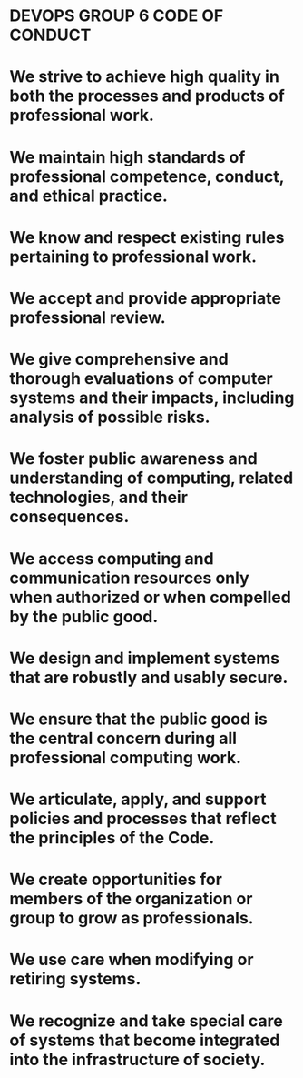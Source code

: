 # DEVOPS GROUP 6 CODE OF CONDUCT
# We strive to achieve high quality in both the processes and products of professional work.
# We maintain high standards of professional competence, conduct, and ethical practice.
# We know and respect existing rules pertaining to professional work.
# We accept and provide appropriate professional review.
# We give comprehensive and thorough evaluations of computer systems and their impacts, including analysis of possible risks.
# We foster public awareness and understanding of computing, related technologies, and their consequences.
# We access computing and communication resources only when authorized or when compelled by the public good.
# We design and implement systems that are robustly and usably secure.
# We ensure that the public good is the central concern during all professional computing work.
# We articulate, apply, and support policies and processes that reflect the principles of the Code.
# We create opportunities for members of the organization or group to grow as professionals.
# We use care when modifying or retiring systems.
# We recognize and take special care of systems that become integrated into the infrastructure of society.
